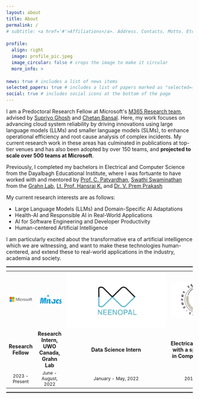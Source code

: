 ```yaml
---
layout: about
title: About
permalink: /
# subtitle: <a href='#'>Affiliations</a>. Address. Contacts. Motto. Etc.

profile:
  align: right
  image: profile_pic.jpeg
  image_circular: false # crops the image to make it circular
  more_info: >

news: true # includes a list of news items
selected_papers: true # includes a list of papers marked as "selected={true}"
social: true # includes social icons at the bottom of the page
---
```


I am a Predoctoral Research Fellow at Microsoft's [M365 Research team](https://www.microsoft.com/en-us/research/group/m365-research/), advised by [Supriyo Ghosh](https://www.microsoft.com/en-us/research/people/supriyoghosh/) and [Chetan Bansal](https://www.microsoft.com/en-us/research/people/chetanb/). Here, my work focuses on advancing cloud system reliability by driving innovations using large language models (LLMs) and smaller language models (SLMs), to enhance operational efficiency and root cause analysis of complex incidents. My current research work in these areas has culminated in publications at top-tier venues and has also been adopted by over 150 teams, and **projected to scale over 500 teams at Microsoft**.

Previously, I completed my bachelors in Electrical and Computer Science from the Dayalbagh Educational Institute, where I was fortuante to have worked with and mentored by [Prof. C. Patvardhan](https://www.dei.ac.in/dei/engineering/index.php/2012-12-08-09-23-43/electrical-engg-faculty/17-electrical-engineering-faculty/67-prof-c-patvardhan), [Swathi Swaminathan](https://swathiswaminathan.com/) from the [Grahn Lab](https://www.jessicagrahn.com/), [Lt. Prof. Hansraj K.](https://scholar.google.com/citations?user=OuoIxxoAAAAJ) and [Dr. V. Prem Prakash](https://www.dei.ac.in/dei/engineering/index.php/2012-12-08-09-23-43/electrical-engg-faculty/17-electrical-engineering-faculty/64-mr-v-prem-prakash)

My current research interests are as follows:

- Large Language Models (LLMs) and Domain-Specific AI Adaptations
- Health-AI and Responsible AI in Real-World Applications
- AI for Software Engineering and Developer Productivity
- Human-centered Artificial Intelligence

I am particularly excited about the transformative era of artificial intelligence which we are witnessing, and want to make these technologies human-centered, and extend these to real-world applications in the industry, academia and society.

<div style="text-align: center;">
<!-- <hr style="border: 1px solid #000; width: 100%; margin: 10px auto;"> -->
  <table border="0" cellpadding="0" cellspacing="0" style="margin: 0; padding: 0;">
    <tr>
      <td align="center" style="width: 200px; height: 150px;">
        <img src="assets/img/microsoft_logo_nobg.png" style="max-width: 100%; max-height: 100px;" alt="Microsoft Logo">
      </td>
      <td align="center" style="width: 200px; height: 150px;">
        <img src="assets/img/mitacs_logo_nobg.png" style="max-width: 100%; max-height: 80px;" alt="Mitacs Logo">
      </td>
      <td align="center" style="width: 200px; height: 150px;">
        <img src="assets/img/neenopal_logo_nobg.png" style="max-width: 100%; max-height: 150px; max-width: 300px;" alt="neenopal Logo">
      </td>
      <td align="center" style="width: 200px; height: 150px;">
        <img src="assets/img/DEI_logo_nobg.png" style="max-width: 100%; max-height: 100px; max-width: 300px;" alt="DEI Logo">
      </td>
    </tr>
<hr style="border: 0; border-top: 1px solid rgba(0, 0, 0, 0.1); width: 100%; margin: 10px auto;">
<tr>
  <td align="center"><strong>Research Fellow</strong></td>
  <td align="center"><strong>Research Intern, UWO Canada, Grahn Lab</strong></td>
  <td align="center"><strong>Data Science Intern</strong></td>
  <td align="center"><strong>Electrical Engineering with a specialization in Computer Science</strong></td>
</tr>

<tr>
  <td align="center" style="font-size: 12px;">2023 - Present</td>
  <td align="center" style="font-size: 12px;">June - August, 2022</td>
  <td align="center" style="font-size: 12px;">January - May, 2022</td>
  <td align="center" style="font-size: 12px;">2019 - 2023</td>
</tr>
  </table>
</div>
<hr style="border: 0; border-top: 1px solid rgba(0, 0, 0, 0.1); width: 100%; margin: 10px auto;">
